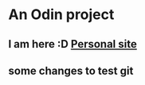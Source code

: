 # An Odin project

## I am here :D [Personal site](https://jingtianhu.pages.dev/)

## some changes to test git